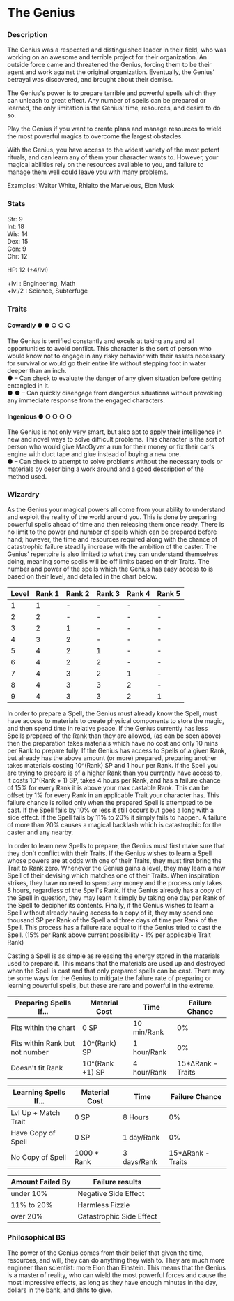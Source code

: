 # The Genius

### Description
The Genius was a respected and distinguished leader in their field, who was working on an awesome and terrible project for their organization. An outside force came and threatened the Genius, forcing them to be their agent and work against the original organization. Eventually, the Genius' betrayal was discovered, and brought about their demise.

The Genius's power is to prepare terrible and powerful spells which they can unleash to great effect. Any number of spells can be prepared or learned, the only limitation is the Genius' time, resources, and desire to do so.

Play the Genius if you want to create plans and manage resources to wield the most powerful magics to overcome the largest obstacles.

With the Genius, you have access to the widest variety of the most potent rituals, and can learn any of them your character wants to. However, your magical abilities rely on the resources available to you, and failure to manage them well could leave you with many problems.

Examples: Walter White, Rhialto the Marvelous, Elon Musk


### Stats
Str: 9  
Int: 18  
Wis: 14  
Dex: 15  
Con: 9  
Chr: 12

HP: 12 (+4/lvl)

+lvl   : Engineering, Math  
+lvl/2 : Science, Subterfuge

### Traits
#### Cowardly ● ● ○ ○ ○
The Genius is terrified constantly and excels at taking any and all opportunities to avoid conflict. This character is the sort of person who would know not to engage in any risky behavior with their assets necessary for survival or would go their entire life without stepping foot in water deeper than an inch.  
● – Can check to evaluate the danger of any given situation before getting entangled in it.  
● ● – Can quickly disengage from dangerous situations without provoking any immediate response from the engaged characters.

#### Ingenious ● ○ ○ ○ ○
The Genius is not only very smart, but also apt to apply their intelligence in new and novel ways to solve difficult problems. This character is the sort of person who would give MacGyver a run for their money or fix their car's engine with duct tape and glue instead of buying a new one.  
● – Can check to attempt to solve problems without the necessary tools or materials by describing a work around and a good description of the method used.

### Wizardry
As the Genius your magical powers all come from your ability to understand and exploit the reality of the world around you. This is done by preparing powerful spells ahead of time and then releasing them once ready. There is no limit to the power and number of spells which can be prepared before hand; however, the time and resources required along with the chance of catastrophic failure steadily increase with the ambition of the caster. The Genius' repertoire is also limited to what they can understand themselves doing, meaning some spells will be off limits based on their Traits.
The number and power of the spells which the Genius has easy access to is based on their level, and detailed in the chart below.

| Level | Rank  1 | Rank  2 | Rank  3 | Rank  4 | Rank  5 |
| ----- | ------- | ------- | ------- | ------- | ------- |
|   1   |    1    |    -    |    -    |    -    |    -    |
|   2   |    2    |    -    |    -    |    -    |    -    |
|   3   |    2    |    1    |    -    |    -    |    -    |
|   4   |    3    |    2    |    -    |    -    |    -    |
|   5   |    4    |    2    |    1    |    -    |    -    |
|   6   |    4    |    2    |    2    |    -    |    -    |
|   7   |    4    |    3    |    2    |    1    |    -    |
|   8   |    4    |    3    |    3    |    2    |    -    |
|   9   |    4    |    3    |    3    |    2    |    1    |

In order to prepare a Spell, the Genius must already know the Spell, must have access to materials to create physical components to store the magic, and then spend time in relative peace. If the Genius currently has less Spells prepared of the Rank than they are allowed, (as can be seen above) then the preparation takes materials which have no cost and only 10 mins per Rank to prepare fully. If the Genius has access to Spells of a given Rank, but already has the above amount (or more) prepared, preparing another takes materials costing 10^(Rank) SP and 1 hour per Rank. If the Spell you are trying to prepare is of a higher Rank than you currently have access to, it costs 10^(Rank + 1) SP, takes 4 hours per Rank, and has a failure chance of 15% for every Rank it is above your max castable Rank. This can be offset by 1% for every Rank in an applicable Trait your character has. This failure chance is rolled only when the prepared Spell is attempted to be cast. If the Spell fails by 10% or less it still occurs but goes a long with a side effect. If the Spell fails by 11% to 20% it simply fails to happen. A failure of more than 20% causes a magical backlash which is catastrophic for the caster and any nearby.

In order to learn new Spells to prepare, the Genius must first make sure that they don't conflict with their Traits. If the Genius wishes to learn a Spell whose powers are at odds with one of their Traits, they must first bring the Trait to Rank zero. Whenever the Genius gains a level, they may learn a new Spell of their devising which matches one of their Traits. When inspiration strikes, they have no need to spend any money and the process only takes 8 hours, regardless of the Spell's Rank. If the Genius already has a copy of the Spell in question, they may learn it simply by taking one day per Rank of the Spell to decipher its contents. Finally, if the Genius wishes to learn a Spell without already having access to a copy of it, they may spend one thousand SP per Rank of the Spell and three days of time per Rank of the Spell. This process has a failure rate equal to if the Genius tried to cast the Spell. (15% per Rank above current possibility - 1% per applicable Trait Rank)

Casting a Spell is as simple as releasing the energy stored in the materials used to prepare it. This means that the materials are used up and destroyed when the Spell is cast and that only prepared spells can be cast. There may be some ways for the Genius to mitigate the failure rate of preparing or learning powerful spells, but these are rare and powerful in the extreme.

| Preparing Spells If...          |  Material Cost  |    Time     | Failure Chance    |
| ------------------------------- | ---------------- | ---------- | ----------------- |
| Fits within the chart           |       0 SP      | 10 min/Rank | 0%                |
| Fits within Rank but not number |   10^(Rank) SP  | 1 hour/Rank | 0%                |
| Doesn't fit Rank                | 10^(Rank +1) SP | 4 hour/Rank | 15*ΔRank - Traits |

| Learning Spells If...     |  Material Cost  |    Time     | Failure Chance    |
| ------------------------- | --------------- | ----------- | ------------------|
| Lvl Up + Match Trait      |       0 SP      |   8 Hours   | 0%                |
| Have Copy of Spell        |       0 SP      | 1 day/Rank  | 0%                |
| No Copy of Spell          |   1000 * Rank   | 3 days/Rank | 15*ΔRank - Traits |

| Amount Failed By | Failure results            |
| ---------------- | -------------------------- |
| under 10%        | Negative Side Effect       |
| 11% to 20%       |  Harmless Fizzle           |
| over 20%         |   Catastrophic Side Effect |


### Philosophical BS
The power of the Genius comes from their belief that given the time, resources, and will, they can do anything they wish to. They are much more engineer than scientist: more Elon than Einstein. This means that the Genius is a master of reality, who can wield the most powerful forces and cause the most impressive effects, as long as they have enough minutes in the day, dollars in the bank, and shits to give.

